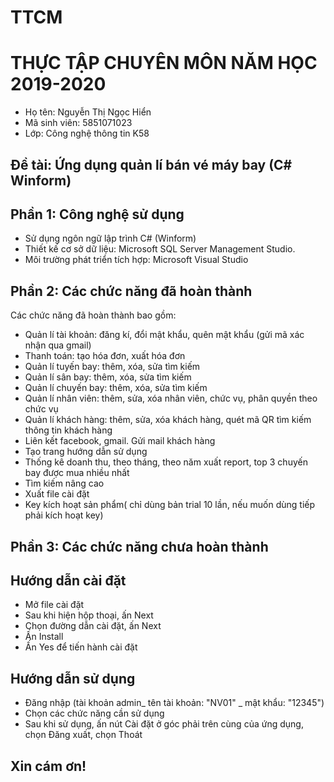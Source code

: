 # TTCM
# THỰC TẬP CHUYÊN MÔN NĂM HỌC 2019-2020
- Họ tên: Nguyễn Thị Ngọc Hiển 
- Mã sinh viên: 5851071023
- Lớp: Công nghệ thông tin K58
## Đề tài: Ứng dụng quản lí bán vé máy bay (C# Winform)
## Phần 1: Công nghệ sử dụng
-	Sử dụng ngôn ngữ lập trình C# (Winform)
-	Thiết kế cơ sở dữ liệu: Microsoft SQL Server Management Studio.
-	Môi trường phát triển tích hợp: Microsoft Visual Studio 

## Phần 2: Các chức năng đã hoàn thành
Các chức năng đã hoàn thành bao gồm: 
- Quản lí tài khoản: đăng kí, đổi mật khẩu, quên mật khẩu (gửi mã xác nhận qua gmail)
-	Thanh toán: tạo hóa đơn, xuất hóa đơn
-	Quản lí tuyến bay: thêm, xóa, sửa tìm kiếm
-	Quản lí sân bay: thêm, xóa, sửa tìm kiếm
-	Quản lí chuyến bay: thêm, xóa, sửa tìm kiếm
-	Quản lí nhân viên: thêm, sửa, xóa nhân viên, chức vụ, phân quyền theo chức vụ
-	Quản lí khách hàng: thêm, sửa, xóa khách hàng, quét mã QR tìm kiếm thông tin khách hàng
- Liên kết facebook, gmail. Gửi mail khách hàng
- Tạo trang hướng dẫn sử dụng
-	Thống kê doanh thu, theo tháng, theo năm xuất report, top 3 chuyến bay được mua nhiều nhất
-	Tìm kiếm nâng cao
- Xuất file cài đặt
- Key kích hoạt sản phẩm( chỉ dùng bản trial 10 lần, nếu muốn dùng tiếp phải kích hoạt key)
## Phần 3: Các chức năng chưa hoàn thành
## Hướng dẫn cài đặt
- Mở file cài đặt
- Sau khi hiện hộp thoại, ấn Next
- Chọn đường dẫn cài đặt, ấn Next
- Ấn Install
- Ấn Yes để tiến hành cài đặt
## Hướng dẫn sử dụng
- Đăng nhập (tài khoản admin_ tên tài khoản: "NV01" _ mật khẩu: "12345")
- Chọn các chức năng cần sử dụng
- Sau khi sử dụng, ấn nút Cài đặt ở góc phải trên cùng của ứng dụng, chọn Đăng xuất, chọn Thoát
## Xin cám ơn!
